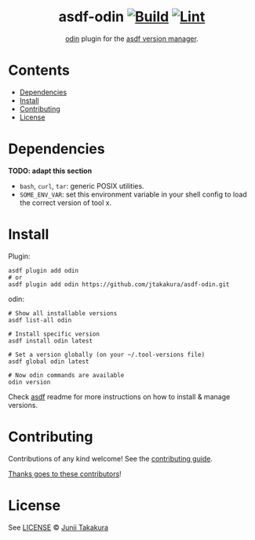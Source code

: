 <div align="center">

# asdf-odin [![Build](https://github.com/jtakakura/asdf-odin/actions/workflows/build.yml/badge.svg)](https://github.com/jtakakura/asdf-odin/actions/workflows/build.yml) [![Lint](https://github.com/jtakakura/asdf-odin/actions/workflows/lint.yml/badge.svg)](https://github.com/jtakakura/asdf-odin/actions/workflows/lint.yml)


[odin](https://odin-lang.org/docs/) plugin for the [asdf version manager](https://asdf-vm.com).

</div>

# Contents

- [Dependencies](#dependencies)
- [Install](#install)
- [Contributing](#contributing)
- [License](#license)

# Dependencies

**TODO: adapt this section**

- `bash`, `curl`, `tar`: generic POSIX utilities.
- `SOME_ENV_VAR`: set this environment variable in your shell config to load the correct version of tool x.

# Install

Plugin:

```shell
asdf plugin add odin
# or
asdf plugin add odin https://github.com/jtakakura/asdf-odin.git
```

odin:

```shell
# Show all installable versions
asdf list-all odin

# Install specific version
asdf install odin latest

# Set a version globally (on your ~/.tool-versions file)
asdf global odin latest

# Now odin commands are available
odin version
```

Check [asdf](https://github.com/asdf-vm/asdf) readme for more instructions on how to
install & manage versions.

# Contributing

Contributions of any kind welcome! See the [contributing guide](contributing.md).

[Thanks goes to these contributors](https://github.com/jtakakura/asdf-odin/graphs/contributors)!

# License

See [LICENSE](LICENSE) © [Junji Takakura](https://github.com/jtakakura/)
